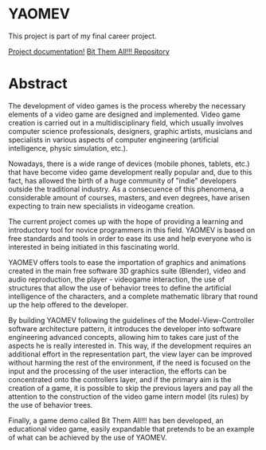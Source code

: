 # YAOMEV

This project is part of my final career project.

[Project documentation!](PFC_Jorge.pdf)
[Bit Them All!!! Repository](https://github.com/DamnCoder/bit-them-all)

# Abstract

The development of video games is the process whereby the necessary elements of a video game are designed and implemented. 
Video game creation is carried out in a multidisciplinary field, which usually involves computer science professionals, designers, graphic artists, musicians and specialists in various aspects of computer engineering (artificial intelligence, physic simulation, etc.).

Nowadays, there is a wide range of devices (mobile phones, tablets, etc.) that have become video game development really popular and, due to this fact, has allowed the birth of a huge community of "indie" developers outside the traditional industry. 
As a consecuence of this phenomena, a considerable amount of courses, masters, and even degrees, have arisen expecting to train new specialists in videogame creation.

The current project comes up with the hope of providing a learning and introductory tool for novice programmers in this field. YAOMEV is based on free standards and tools in order to ease its use and help everyone who is interested in being initiated in this fascinating world.

YAOMEV offers tools to ease the importation of graphics and animations created in the main free software 3D graphics suite (Blender), video and audio reproduction, the player - videogame interaction, the use of structures that allow the use of behavior trees to define the artificial intelligence of the characters, and a complete mathematic library that round up the help offered to the developer.

By building YAOMEV following the guidelines of the Model-View-Controller software architecture pattern, it introduces the developer into software engineering advanced concepts, allowing him to takes care just of the aspects he is really interested in. This way, if the development requires an additional effort in the representation part, the view layer can be improved without harming the rest of the environment, if the need is focused on the input and the processing of the user interaction, the efforts can be concentrated onto the controllers layer, and if the primary aim is the creation of a game, it is possible to skip the previous layers and pay all the attention to the construction of the video game intern model (its rules) by the use of behavior trees.

Finally, a game demo called Bit Them All!!! has ben developed, an educational video game, easily expandable that pretends to be an example of what can be achieved by the use of YAOMEV.
